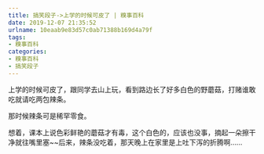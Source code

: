 ```yaml
---
title: 搞笑段子->上学的时候可皮了 | 糗事百科
date: 2019-12-07 21:35:52
urlname: 10eaab9e83d57c0ab71388b169d4a79f
tags: 
- 糗事百科
categories:
- 糗事百科
- 搞笑段子
---
```

上学的时候可皮了，跟同学去山上玩，看到路边长了好多白色的野蘑菇，打赌谁敢吃就请吃两包辣条。

那时候辣条可是稀罕零食。

想着，课本上说色彩鲜艳的蘑菇才有毒，这个白色的，应该也没事，摘起一朵擦干净就往嘴里塞~~后来，辣条没吃着，那天晚上在家里是上吐下泻的折腾啊……


